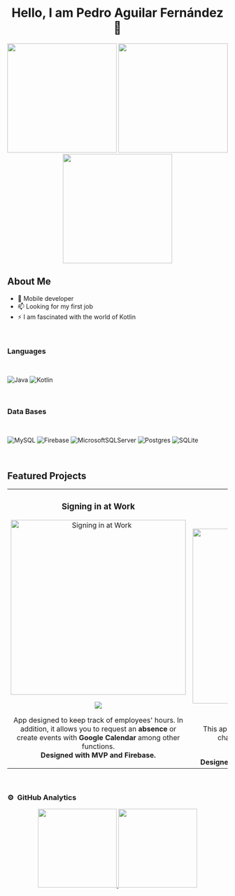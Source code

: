 <div align="center">
<h1 align="center">Hello, I am Pedro Aguilar Fernández 👋</h1>
</div>

<div align="center">
<img src="https://i.imgur.com/XgaDPoc.png" height="250">
<img src="https://i.imgur.com/5UgRaQv.png" height="250">
<img src="https://i.imgur.com/cfVGIA8.png" height="250">
</div>

## About Me

- 📲 Mobile developer
- 📫 Looking for my first job
- ⚡ I am fascinated with the world of Kotlin

<br>

<div align="center">
<h3 align="start">Languages</h3>
</div>

<br>

![Java](https://img.shields.io/badge/java-%23ED8B00.svg?style=for-the-badge&logo=java&logoColor=white) ![Kotlin](https://img.shields.io/badge/kotlin-%237F52FF.svg?style=for-the-badge&logo=kotlin&logoColor=white)

<br>

<div align="center">
<h3 align="start">Data Bases</h3>
</div>

<br>

![MySQL](https://img.shields.io/badge/mysql-%2300f.svg?style=for-the-badge&logo=mysql&logoColor=white) ![Firebase](https://img.shields.io/badge/firebase-%23039BE5.svg?style=for-the-badge&logo=firebase) ![MicrosoftSQLServer](https://img.shields.io/badge/Microsoft%20SQL%20Server-CC2927?style=for-the-badge&logo=microsoft%20sql%20server&logoColor=white) ![Postgres](https://img.shields.io/badge/postgres-%23316192.svg?style=for-the-badge&logo=postgresql&logoColor=white) ![SQLite](https://img.shields.io/badge/sqlite-%2307405e.svg?style=for-the-badge&logo=sqlite&logoColor=white) 

<br>

## Featured Projects
<table>
<tr>
<td width="50%">
<h3 align="center">Signing in at Work</h3>
<div align="center">
<a href="https://github.com/P3r1c086/Andarivel" target="_blank"><img src="https://i.imgur.com/Eb1yyDb.png" width="400" alt="Signing in at Work"></a>
<p>
<a href="https://github.com/P3r1c086/Andarivel" target="_blank">
<img src="https://img.shields.io/badge/C%C3%93DIGO-80ffaa?style=for-the-badge&logo=github&logoColor=black"></a>
</p>
<p>App designed to keep track of employees' hours. In addition, it allows you to request an <strong>absence</strong> or create events with <strong>Google Calendar</strong> among other functions.
<br>
<strong>Designed with MVP and Firebase.</strong>
</p>
</div>
                                                                                      
</td>

<td width="50%">
               <br>
<h3 align="center">App Marvel</h3>
<div align="center">                                       
<a href="https://github.com/P3r1c086/Marvel" target="_blank"><img src="https://i.imgur.com/sFl1tfw.jpg" width="400" alt="App Marvel"></a>
<br>
<p>
<a href="https://github.com/P3r1c086/Marvel" target="_blank">
<img src="https://img.shields.io/badge/C%C3%93DIGO-80ffaa?style=for-the-badge&logo=github&logoColor=black"></a>
</p>
</p>This app is intended to show information about characters, comics and Marvel series.</p>
<br>
<strong>Designed with MVVM, Marvel API and Retrofit.</strong>
</div>                                                             
</table>                                                                                 
</div>
<br>

### ⚙️ &nbsp;GitHub Analytics

<p align="center">
<a href="https://github.com/ArisGuimera">
  <img height="180em" src="https://github-readme-stats-eight-theta.vercel.app/api?username=P3r1c086&show_icons=true&theme=algolia&include_all_commits=true&count_private=true"/>
  <img height="180em" src="https://github-readme-stats-eight-theta.vercel.app/api/top-langs/?username=P3r1c086&layout=compact&langs_count=8&theme=algolia"/>
</a>
</p>

<!--
**P3r1c086/P3r1c086** is a ✨ _special_ ✨ repository because its `README.md` (this file) appears on your GitHub profile.

Here are some ideas to get you started:

- 🔭 I’m currently working on ...
- 🌱 I’m currently learning ...
- 👯 I’m looking to collaborate on ...
- 🤔 I’m looking for help with ...
- 💬 Ask me about ...
- 📫 How to reach me: ...
- 😄 Pronouns: ...
- ⚡ Fun fact: ...
-->
